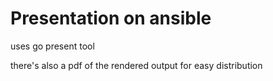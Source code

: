 

# Presentation on ansible

uses go present tool 

there's also a pdf of the rendered output for easy distribution




